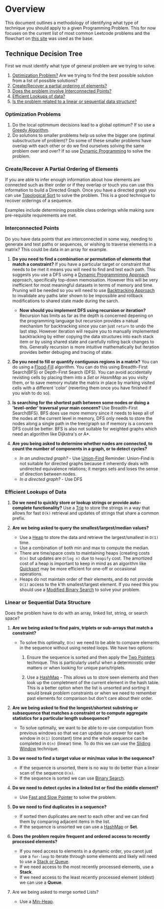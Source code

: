 # Overview
This document outlines a methodology of identifying what type of technique you
should apply to a given Programming Problem. This for now focuses on the
current list of most common Leetcode problems and the flowchart on [this
site](https://sebinsua.com/algorithmic-bathwater) was used as the base. 

## Technique Decision Tree 
First we must identify what type of general problem are we trying to solve. 

1. [Optimization Problem?](#optimization-problems) Are we trying to find the 
   best possible solution from a list of possible solutions?
2. [Create/Recover a partial ordering of
   elements?](#create/recover-a-partial-ordering-of-elements)
3. [Does the problem involve Interconnected Points?](#interconnected-points)
4. [Efficient Lookups of data?](#efficient-lookups-of-data)
5. [Is the problem related to a linear or sequential data structure?](#linear-or-sequential-data-structure)

### Optimization Problems

1. Do the local optimmum decisions lead to a global optimum? If so use a [Greedy
   Algorithm](GreedyTechniques/Greedy.md). 
2. Do solutions to smaller problems help us solve the bigger one (optimal
   subsctructure of problem)? Do some of these smaller problems have overlap
   with each other or do we find ourselves solving the same problem over and
   over? If so use [Dynamic
   Programming](RecursionAndDynamicProgramming/RecursionDynamicProgramming.md)
   to solve the problem.

### Create/Recover A Partial Ordering of Elements
If you are able to infer enough information about how elements are connected
such as their order or if they overlap or touch you can use this information
to build a Directed Graph. Once you have a directed graph you can use
[Topological Sort](TopologicalSort/TopologicalSort.md) to solve the problem.
This is a good technique to recover orderings of a sequence.

Examples include determining possible class orderings while making sure
pre-requisite requirements are met. 

### Interconnected Points
Do you have data points that are interconnected in some way, needing to
generate and test paths or sequences, or wishing to traverse elements in a
matrix? This could be data in an array for example.

1. **Do you need to find a combination or permutation of elements that match a
   constraint?** If you have a particular target or constraint that needs to be
   met it means you will need to find and test each path. This suggests you use
   a DFS using a [Dynamic Programmimng
   Approach](RecursionAndDynamicProgramming/RecursionDynamicProgramming.md) 
   approach, specifically top-down memoisation. However this will be very 
   inefficient for most meaningful datasets  in terms of memory and time. 
   Pruning will be needed so you will need to use 
   [Backtracking Approach](Backtracking/Backtracking.md) to invalidate any 
   paths later shown to be impossible and rollback modifications to shared 
   state made during the sarch. 

   * **Now should you implement DFS using recursion or iteration?** Recursion
      has limits as far as the depth is concerned depening on the programming
      language but recursion provides a natual mechanism for backtracking since
      you can just `return` to undo the last step. However iteration will
      require you to manually implemented backtracking by either copying the
      data structures into each stack item or by using shared state and
      carefully rolling back changes to this. Generally recursion is more
      intuitive mathematically but iteration provides better debuging and
      tracing of state.

2. **Do you need to fill or quantify contiguous regions in a matrix?**
   You can do using a [Flood-Fill](Backtracking/FloodFill.md) algorithm. You
   can do this using Breadth-First Search(BFS) or Depth-First Search (DFS). You
   can avoid accidentally revisting cells by placing them into a *Set* or
   *HasmMap* as you visity them, or to save memory mutate the matrix in place
   by marking visited cells with a different 'color' (reverting them once you
   have finished if you wish to do so).

3. **Is searching for the shortest path between some nodes or doing a
   'level-order' traversal your main concern?**
   Use Breadth-First Search(BFS). BFS does use more memory since it needs to
   keep all of the nodes at the current level in memory, DFS only needs to
   store the nodes along a single path in the tree/graph so if memory is a
   concern DFS could be better. BFS is also not suitable for weighted graphs
   which need an algorithm like Dijkstra's or A*.
4. **Are you being asked to determine whether nodes are connected, to count the
   number of components in a graph, or to detect cycles?** 
    * *In an undirected graph?* - Use [Union-Find](UnionFind/UnionFind.md)
      Reminder: Union-Find is not suitable for directed graphs because it
      inherently deals with undirected equivalence relations; it merges sets
      and loses the sense of direction between nodes. 
    * *In a directed graph?* - Use DFS

### Efficient Lookups of Data
1. **Do we need to quickly store or lookup strings or provide auto-complete
   functionality?**
   Use a [Trie](Trie/Trie.md) to store the strings in a way that allows for
   fast `O(k)` retrieval and updates of strings that share a common prefix.

2. **Are we being asked to query the smallest/largest/median values?**
    * Use a [Heap](TwoHeaps/TwoHeaps.md) to store the data and retrieve the
      largest/smallest in `O(1)` time.
    * Use a combination of both min and max to compute the median.
    * There are time/space costs to maintaining heaps (creating costs `O(n)`
      but updates are `O(log n)` due to `heapify` cost. The amortized cost of
      a heap is important to keep in mind as an algorithm like
      [Quicksort](Sorting/Sorting.md) may be more efficient for one-off or
      occasional operations.
    * Heaps do not maintain order of their elements, and do not provide `O(1)`
      access to the k'th smallest/largest element. If you need this you should
      use a [Modified Binary
      Search](ModifiedBinarySearch/ModifiedBinarySearch.md) to solve your
      problem.

### Linear or Sequential Data Structure

Does the problem have to do with an array, linked list, string, or search
space?

1. **Are we being asked to find pairs, triplets or sub-arrays that match a
   constraint?**
   * To solve this optimally, `O(n)` we need to be able to compare elements in
     the sequence without using nested loops. We have two options:
     1. Ensure the sequence is sorted and then apply the [Two
        Pointers](FastAndSlowPointers/FastAndSlowPointers.md) technique. This 
        is particularly useful when a deterministic order matters or when 
        looking for unique paris/triplets.

     2. Use a [HashMap](HashMaps/HashMaps.md) - This allows us to store seen 
        elements and then look up the completment of the current element in 
        the hash table. This is a better option when the list is unsorted and 
        sorting it would break problem constraints or when we need to remember 
        past elements for comparison but don't care about their order.

2. **Are we being asked to find the longest/shortest substring or subsequence
   that matches a constraint or to compute aggregate statistics for a
   particular length subsequence?**
   * To solve optimally, we want to be able to re-use computation from previous
     windows so that we can update our answer for each window in `O(1)`
     (constant) time and the whole sequence can be completed in `O(n)` 
     (linear) time. To do this we can use the [Sliding
     Window](SlidingWindow/SlidingWindow.md) technique.

3. **Do we need to find a target value or min/max value in the sequence?**
    * If the sequence is unsorted, there is no way to do better than a linear
      scan of the sequence `O(n)`. 
    * If the sequence is sorted we can use [Binary
      Search](ModifiedBinarySearch/ModifiedBinarySearch.md). 

4. **Do we need to detect cycles in a linked list or find the middle element?**
   * Use [Fast and Slow Pointer](FastAndSlowPointers/FastAndSlowPointers.md) to
     solve the problem.

5. **Do we need to find duplicates in a sequence?**
   * If sorted then duplicates are next to each other and we can find them by
     comparing adjacent items in the list.
   * If the sequence is unsorted we can use a [HashMap](HashMaps/HashMaps.md)
     or **Set**.
6. **Does the problem require frequent and ordered access to recently processed
   elements?**
   * If you need access to elements in a dynamic order, you canot just use a
     `for-loop` to iterate through some elements and likely will need to use a
     [Stack or Queue](StacksAndQueues/StacksAndQueues.md).
   * If we need access to the most recently processed elements, use a
     **Stack**. 
   * If we need access to the least recently processed element (oldest) we can 
   use a **Queue**.

7. Are we being asked to merge sorted Lists?
   * Use a [Min-Heap](TwoHeaps/TwoHeaps.md). 


